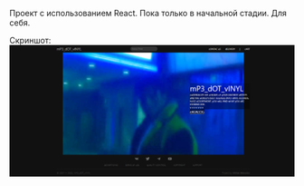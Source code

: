 Проект с использованием React. Пока только в начальной стадии. Для себя.

Скриншот:
![Иллюстрация к проекту](https://github.com/Papilele/mus/blob/main/mus_screen/1.png)
